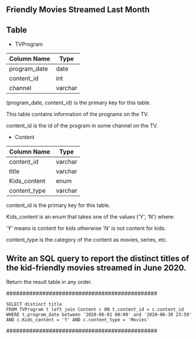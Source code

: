 ## Friendly Movies Streamed Last Month

## Table 
* TVProgram

| Column Name   | Type    |
---- | ---
| program_date  | date    |
| content_id    | int     |
| channel       | varchar |

(program_date, content_id) is the primary key for this table.

This table contains information of the programs on the TV.

content_id is the id of the program in some channel on the TV.
 

* Content

| Column Name      | Type    |
---- | ---
| content_id       | varchar |
| title            | varchar |
| Kids_content     | enum    |
| content_type     | varchar |

content_id is the primary key for this table.

Kids_content is an enum that takes one of the values ('Y', 'N') where: 

'Y' means is content for kids otherwise 'N' is not content for kids.

content_type is the category of the content as movies, series, etc.

## Write an SQL query to report the distinct titles of the kid-friendly movies streamed in June 2020.

Return the result table in any order.

##############################################
```
SELECT distinct title
FROM TVProgram t left join Content c ON t.content_id = c.content_id
WHERE t.program_date between '2020-06-01 00:00' and '2020-06-30 23:59' AND c.Kids_content = 'Y' AND c.content_type = 'Movies'
```
##############################################
